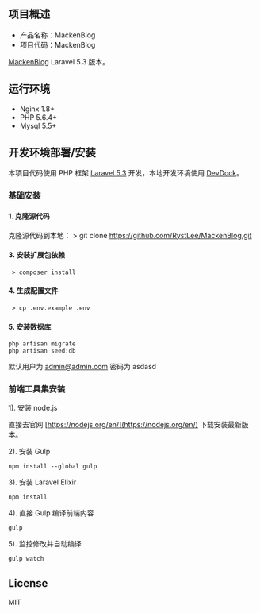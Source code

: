 ## 项目概述

* 产品名称：MackenBlog
* 项目代码：MackenBlog
 
[MackenBlog](https://github.com/RystLee/MackenBlog) Laravel 5.3 版本。
 
## 运行环境
 
 - Nginx 1.8+
 - PHP 5.6.4+
 - Mysql 5.5+
 
## 开发环境部署/安装
 
 本项目代码使用 PHP 框架 [Laravel 5.3](https://doc.laravel-china.org/docs/5.1/) 开发，本地开发环境使用 [DevDock](https://github.com/RystLee/DevDock)。
 
### 基础安装
 
#### 1. 克隆源代码
 
 克隆源代码到本地：
     > git clone https://github.com/RystLee/MackenBlog.git
 
#### 3. 安装扩展包依赖
 
     > composer install
 
#### 4. 生成配置文件
 
     > cp .env.example .env
 
#### 5. 安装数据库
 
 ```shell
 php artisan migrate
 php artisan seed:db
 ```
 默认用户为 admin@admin.com  密码为 asdasd
 
### 前端工具集安装
 
 1). 安装 node.js
 
 直接去官网 [https://nodejs.org/en/](https://nodejs.org/en/) 下载安装最新版本。
 
 2). 安装 Gulp
 
 ```shell
 npm install --global gulp
 ```
 
 3). 安装 Laravel Elixir
 
 ```shell
 npm install
 ```
 
 4). 直接 Gulp 编译前端内容
 
 ```shell
 gulp
 ```
 
 5). 监控修改并自动编译
  
 ```shell
 gulp watch
 ```
 
## License
 
 MIT
